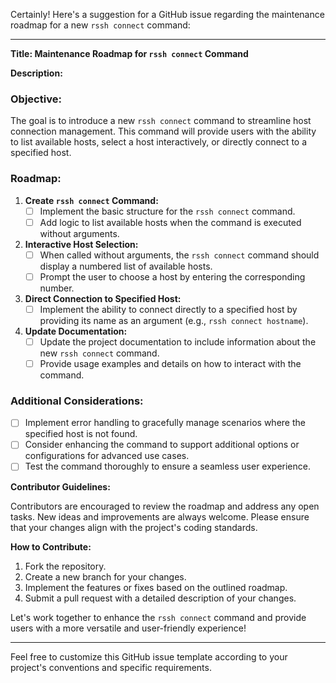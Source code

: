 Certainly! Here's a suggestion for a GitHub issue regarding the maintenance roadmap for a new `rssh connect` command:

---

**Title: Maintenance Roadmap for `rssh connect` Command**

**Description:**

### Objective:

The goal is to introduce a new `rssh connect` command to streamline host connection management. This command will provide users with the ability to list available hosts, select a host interactively, or directly connect to a specified host.

### Roadmap:

1. **Create `rssh connect` Command:**
   - [ ] Implement the basic structure for the `rssh connect` command.
   - [ ] Add logic to list available hosts when the command is executed without arguments.

2. **Interactive Host Selection:**
   - [ ] When called without arguments, the `rssh connect` command should display a numbered list of available hosts.
   - [ ] Prompt the user to choose a host by entering the corresponding number.

3. **Direct Connection to Specified Host:**
   - [ ] Implement the ability to connect directly to a specified host by providing its name as an argument (e.g., `rssh connect hostname`).

4. **Update Documentation:**
   - [ ] Update the project documentation to include information about the new `rssh connect` command.
   - [ ] Provide usage examples and details on how to interact with the command.

### Additional Considerations:

- [ ] Implement error handling to gracefully manage scenarios where the specified host is not found.
- [ ] Consider enhancing the command to support additional options or configurations for advanced use cases.
- [ ] Test the command thoroughly to ensure a seamless user experience.

**Contributor Guidelines:**

Contributors are encouraged to review the roadmap and address any open tasks. New ideas and improvements are always welcome. Please ensure that your changes align with the project's coding standards.

**How to Contribute:**

1. Fork the repository.
2. Create a new branch for your changes.
3. Implement the features or fixes based on the outlined roadmap.
4. Submit a pull request with a detailed description of your changes.

Let's work together to enhance the `rssh connect` command and provide users with a more versatile and user-friendly experience!

---

Feel free to customize this GitHub issue template according to your project's conventions and specific requirements.